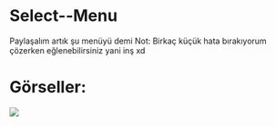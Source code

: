 # Select--Menu
Paylaşalım artık şu menüyü demi 
Not: Birkaç küçük hata bırakıyorum çözerken eğlenebilirsiniz yani inş xd

# Görseller:
<img src="https://cdn.discordapp.com/attachments/837514325521596427/863710346707206154/unknown.png">
